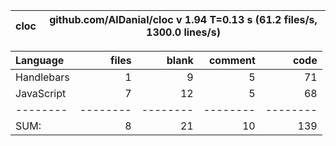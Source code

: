 cloc|github.com/AlDanial/cloc v 1.94  T=0.13 s (61.2 files/s, 1300.0 lines/s)
--- | ---

Language|files|blank|comment|code
:-------|-------:|-------:|-------:|-------:
Handlebars|1|9|5|71
JavaScript|7|12|5|68
--------|--------|--------|--------|--------
SUM:|8|21|10|139
